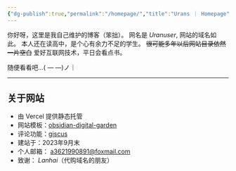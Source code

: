 ```yaml
---
{"dg-publish":true,"permalink":"/homepage/","title":"Urans ｜ Homepage","tags":["gardenEntry"],"created":"2024-02-19T10:27:12.313+08:00","updated":"2024-05-11T01:15:09.229+08:00"}
---
```


你好呀，这里是我自己维护的博客（笨拙）。
网名是 *Uranuser*, 网站的域名如此。
本人还在读高中，是个心有余力不足的学生。
~~很可能多年以后网站目录依然一片空白~~
爱好互联网技术，平日会看点书。

随便看看吧...( — —)ノ｜


---
## 关于网站
- 由 Vercel 提供静态托管
- 网站模板：[obsidian-digital-garden](https://github.com/oleeskild/obsidian-digital-garden)
- 评论功能：[giscus](https://github.com/giscus/giscus)
- 建站于：2023年9月末
- 个人邮箱： a3621990891@foxmail.com
- 致谢： *Lanhai*（代购域名的朋友）